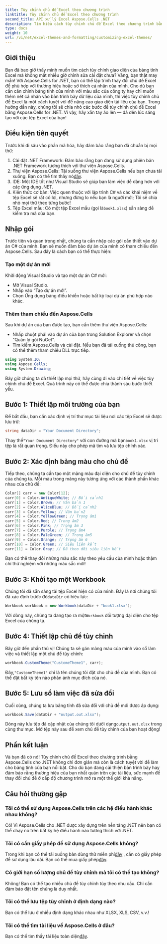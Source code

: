 ```yaml
---
title: Tùy chỉnh chủ đề Excel theo chương trình
linktitle: Tùy chỉnh chủ đề Excel theo chương trình
second_title: API xử lý Excel Aspose.Cells .NET
description: Tìm hiểu cách tùy chỉnh chủ đề Excel theo chương trình bằng Aspose.Cells cho .NET với hướng dẫn toàn diện này. Cải thiện bảng tính của bạn.
type: docs
weight: 10
url: /vi/net/excel-themes-and-formatting/customizing-excel-themes/
---
```

## Giới thiệu
Bạn đã bao giờ thấy mình muốn tìm cách tùy chỉnh giao diện của bảng tính Excel mà không mất nhiều giờ chỉnh sửa cài đặt chưa? Vâng, bạn thật may mắn! Với Aspose.Cells for .NET, bạn có thể lập trình thay đổi chủ đề Excel để phù hợp với thương hiệu hoặc sở thích cá nhân của mình. Cho dù bạn cần căn chỉnh bảng tính của mình với màu sắc của công ty hay chỉ muốn thêm nét cá nhân vào bản trình bày dữ liệu của mình, thì việc tùy chỉnh chủ đề Excel là một cách tuyệt vời để nâng cao giao diện tài liệu của bạn. Trong hướng dẫn này, chúng tôi sẽ chia nhỏ các bước để tùy chỉnh chủ đề Excel bằng Aspose.Cells for .NET. Vì vậy, hãy xắn tay áo lên — đã đến lúc sáng tạo với các tệp Excel của bạn!
## Điều kiện tiên quyết
Trước khi đi sâu vào phần mã hóa, hãy đảm bảo rằng bạn đã chuẩn bị mọi thứ:
1. Cài đặt .NET Framework: Đảm bảo rằng bạn đang sử dụng phiên bản .NET Framework tương thích với thư viện Aspose.Cells.
2. Thư viện Aspose.Cells: Tải xuống thư viện Aspose.Cells nếu bạn chưa tải xuống. Bạn có thể tìm thấy nó[đây](https://releases.aspose.com/cells/net/). 
3. IDE: Một IDE tốt như Visual Studio sẽ giúp bạn làm việc dễ dàng hơn với các ứng dụng .NET.
4. Kiến thức cơ bản: Việc quen thuộc với lập trình C# và các khái niệm về tệp Excel sẽ rất có lợi, nhưng đừng lo nếu bạn là người mới; Tôi sẽ chia nhỏ mọi thứ theo từng bước!
5.  Tệp Excel mẫu: Có một tệp Excel mẫu (gọi là`book1.xlsx`) sẵn sàng để kiểm tra mã của bạn.
## Nhập gói
Trước tiên và quan trọng nhất, chúng ta cần nhập các gói cần thiết vào dự án C# của mình. Bạn sẽ muốn đảm bảo dự án của mình có tham chiếu đến Aspose.Cells. Sau đây là cách bạn có thể thực hiện:
### Tạo một dự án mới
Khởi động Visual Studio và tạo một dự án C# mới:
- Mở Visual Studio.
- Nhấp vào “Tạo dự án mới”.
- Chọn Ứng dụng bảng điều khiển hoặc bất kỳ loại dự án phù hợp nào khác.
### Thêm tham chiếu đến Aspose.Cells
Sau khi dự án của bạn được tạo, bạn cần thêm thư viện Aspose.Cells:
- Nhấp chuột phải vào dự án của bạn trong Solution Explorer và chọn "Quản lý gói NuGet".
- Tìm kiếm Aspose.Cells và cài đặt. Nếu bạn đã tải xuống thủ công, bạn có thể thêm tham chiếu DLL trực tiếp.
```csharp
using System.IO;
using Aspose.Cells;
using System.Drawing;
``` 
Bây giờ chúng ta đã thiết lập mọi thứ, hãy cùng đi vào chi tiết về việc tùy chỉnh chủ đề Excel. Quá trình này có thể được chia thành sáu bước thiết yếu. 
## Bước 1: Thiết lập môi trường của bạn
Để bắt đầu, bạn cần xác định vị trí thư mục tài liệu nơi các tệp Excel sẽ được lưu trữ:
```csharp
string dataDir = "Your Document Directory";
```
 Thay thế`"Your Document Directory"` với con đường mà bạn`book1.xlsx` vị trí tệp là rất quan trọng. Điều này cho phép mã tìm và lưu tệp chính xác. 
## Bước 2: Xác định bảng màu cho chủ đề
Tiếp theo, chúng ta cần tạo một mảng màu đại diện cho chủ đề tùy chỉnh của chúng ta. Mỗi màu trong mảng này tương ứng với các thành phần khác nhau của chủ đề:
```csharp
Color[] carr = new Color[12];
carr[0] = Color.AntiqueWhite; // Bối cảnh1
carr[1] = Color.Brown; // Văn bản 1
carr[2] = Color.AliceBlue; // Bối cảnh2
carr[3] = Color.Yellow; // Văn bản2
carr[4] = Color.YellowGreen; // Trọng âm1
carr[5] = Color.Red; // Trọng âm2
carr[6] = Color.Pink; // Trọng âm 3
carr[7] = Color.Purple; // Trọng âm4
carr[8] = Color.PaleGreen; // Trọng âm5
carr[9] = Color.Orange; // Trọng âm 6
carr[10] = Color.Green; // Siêu liên kết
carr[11] = Color.Gray; // Đã theo dõi siêu liên kết
```
Bạn có thể thay đổi những màu sắc này theo yêu cầu của mình hoặc thậm chí thử nghiệm với những màu sắc mới!
## Bước 3: Khởi tạo một Workbook
 Chúng tôi đã sẵn sàng tải tệp Excel hiện có của mình. Đây là nơi chúng tôi đã xác định trước đó`dataDir` có hiệu lực:
```csharp
Workbook workbook = new Workbook(dataDir + "book1.xlsx");
```
 Với dòng này, chúng ta đang tạo ra một`Workbook` đối tượng đại diện cho tệp Excel của chúng ta. 
## Bước 4: Thiết lập chủ đề tùy chỉnh
Bây giờ đến phần thú vị! Chúng ta sẽ gán mảng màu của mình vào sổ làm việc và thiết lập một chủ đề tùy chỉnh:
```csharp
workbook.CustomTheme("CustomeTheme1", carr);
```
 Đây,`"CustomeTheme1"` chỉ là tên chúng tôi đặt cho chủ đề của mình. Bạn có thể đặt bất kỳ tên nào phản ánh mục đích của nó. 
## Bước 5: Lưu sổ làm việc đã sửa đổi
Cuối cùng, chúng ta lưu bảng tính đã sửa đổi với chủ đề mới được áp dụng:
```csharp
workbook.Save(dataDir + "output.out.xlsx");
```
 Dòng này lưu tệp đã cập nhật của chúng tôi dưới dạng`output.out.xlsx` trong cùng thư mục. Mở tệp này sau để xem chủ đề tùy chỉnh của bạn hoạt động!
## Phần kết luận
Và bạn đã có nó! Tùy chỉnh chủ đề Excel theo chương trình bằng Aspose.Cells cho .NET không chỉ đơn giản mà còn là cách tuyệt vời để làm cho bảng tính của bạn nổi bật. Cho dù bạn đang cải thiện bản trình bày hay đảm bảo rằng thương hiệu của bạn nhất quán trên các tài liệu, sức mạnh để thay đổi chủ đề ở cấp độ chương trình mở ra một thế giới khả năng.
## Câu hỏi thường gặp
### Tôi có thể sử dụng Aspose.Cells trên các hệ điều hành khác nhau không?  
Có! Vì Aspose.Cells cho .NET được xây dựng trên nền tảng .NET nên bạn có thể chạy nó trên bất kỳ hệ điều hành nào tương thích với .NET.
### Tôi có cần giấy phép để sử dụng Aspose.Cells không?  
 Trong khi bạn có thể tải xuống bản dùng thử miễn phí[đây](https://releases.aspose.com/) , cần có giấy phép để sử dụng lâu dài. Bạn có thể mua giấy phép[đây](https://purchase.aspose.com/buy).
### Có giới hạn số lượng chủ đề tùy chỉnh mà tôi có thể tạo không?  
Không! Bạn có thể tạo nhiều chủ đề tùy chỉnh tùy theo nhu cầu. Chỉ cần đảm bảo đặt tên chúng là duy nhất.
### Tôi có thể lưu tệp tùy chỉnh ở định dạng nào?  
Bạn có thể lưu ở nhiều định dạng khác nhau như XLSX, XLS, CSV, v.v.!
### Tôi có thể tìm tài liệu về Aspose.Cells ở đâu?  
Bạn có thể tìm thấy tài liệu toàn diện[đây](https://reference.aspose.com/cells/net/).